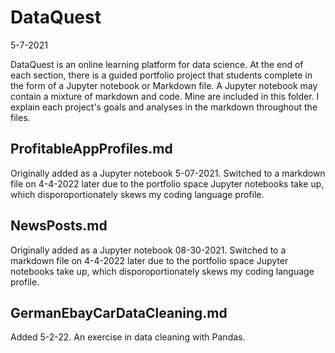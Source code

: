 # DataQuest
5-7-2021

DataQuest is an online learning platform for data science. At the end of each section, there is a guided portfolio project that students complete in the form of a Jupyter notebook or Markdown file. A Jupyter notebook may contain a mixture of markdown and code. Mine are included in this folder. I explain each project's goals and analyses in the markdown throughout the files.

## ProfitableAppProfiles.md
Originally added as a Jupyter notebook 5-07-2021. Switched to a markdown file on 4-4-2022 later due to the portfolio space Jupyter notebooks take up, which disporoportionately skews my coding language profile.

## NewsPosts.md
Originally added as a Jupyter notebook 08-30-2021. Switched to a markdown file on 4-4-2022 later due to the portfolio space Jupyter notebooks take up, which disporoportionately skews my coding language profile.

## GermanEbayCarDataCleaning.md
Added 5-2-22. An exercise in data cleaning with Pandas.
